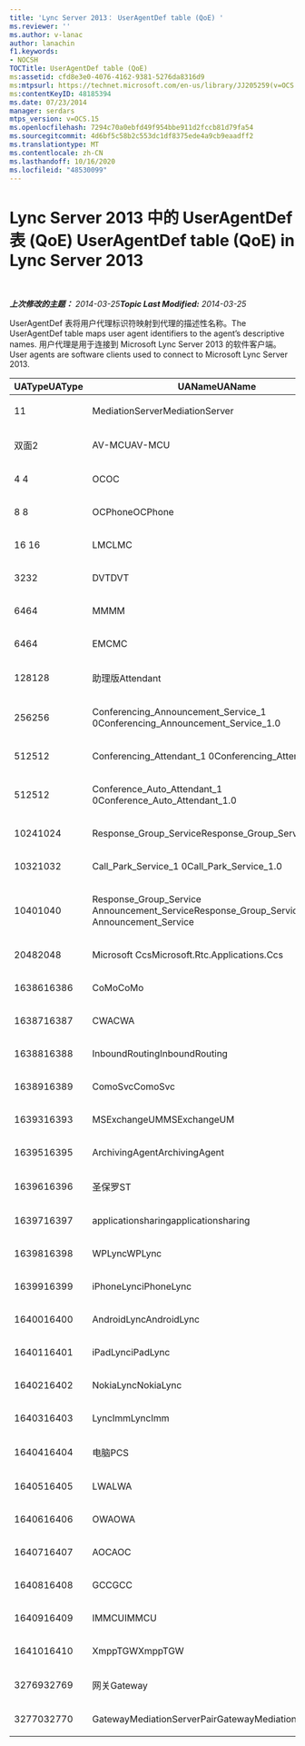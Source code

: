 ```yaml
---
title: 'Lync Server 2013： UserAgentDef table (QoE) '
ms.reviewer: ''
ms.author: v-lanac
author: lanachin
f1.keywords:
- NOCSH
TOCTitle: UserAgentDef table (QoE)
ms:assetid: cfd8e3e0-4076-4162-9381-5276da8316d9
ms:mtpsurl: https://technet.microsoft.com/en-us/library/JJ205259(v=OCS.15)
ms:contentKeyID: 48185394
ms.date: 07/23/2014
manager: serdars
mtps_version: v=OCS.15
ms.openlocfilehash: 7294c70a0ebfd49f954bbe911d2fccb81d79fa54
ms.sourcegitcommit: 4d6bf5c58b2c553dc1df8375ede4a9cb9eaadff2
ms.translationtype: MT
ms.contentlocale: zh-CN
ms.lasthandoff: 10/16/2020
ms.locfileid: "48530099"
---
```

# <a name="useragentdef-table-qoe-in-lync-server-2013"></a><span data-ttu-id="17c0d-102">Lync Server 2013 中的 UserAgentDef 表 (QoE) </span><span class="sxs-lookup"><span data-stu-id="17c0d-102">UserAgentDef table (QoE) in Lync Server 2013</span></span>

<div data-xmlns="http://www.w3.org/1999/xhtml">

<div class="topic" data-xmlns="http://www.w3.org/1999/xhtml" data-msxsl="urn:schemas-microsoft-com:xslt" data-cs="https://msdn.microsoft.com/">

<div data-asp="https://msdn2.microsoft.com/asp">



</div>

<div id="mainSection">

<div id="mainBody">

<span> </span>

<span data-ttu-id="17c0d-103">_**上次修改的主题：** 2014-03-25_</span><span class="sxs-lookup"><span data-stu-id="17c0d-103">_**Topic Last Modified:** 2014-03-25_</span></span>

<span data-ttu-id="17c0d-104">UserAgentDef 表将用户代理标识符映射到代理的描述性名称。</span><span class="sxs-lookup"><span data-stu-id="17c0d-104">The UserAgentDef table maps user agent identifiers to the agent’s descriptive names.</span></span> <span data-ttu-id="17c0d-105">用户代理是用于连接到 Microsoft Lync Server 2013 的软件客户端。</span><span class="sxs-lookup"><span data-stu-id="17c0d-105">User agents are software clients used to connect to Microsoft Lync Server 2013.</span></span>


<table>
<colgroup>
<col style="width: 33%" />
<col style="width: 33%" />
<col style="width: 33%" />
</colgroup>
<thead>
<tr class="header">
<th><span data-ttu-id="17c0d-106">UAType</span><span class="sxs-lookup"><span data-stu-id="17c0d-106">UAType</span></span></th>
<th><span data-ttu-id="17c0d-107">UAName</span><span class="sxs-lookup"><span data-stu-id="17c0d-107">UAName</span></span></th>
<th><span data-ttu-id="17c0d-108">UACategory</span><span class="sxs-lookup"><span data-stu-id="17c0d-108">UACategory</span></span></th>
</tr>
</thead>
<tbody>
<tr class="odd">
<td><p><span data-ttu-id="17c0d-109">1</span><span class="sxs-lookup"><span data-stu-id="17c0d-109">1</span></span></p></td>
<td><p><span data-ttu-id="17c0d-110">MediationServer</span><span class="sxs-lookup"><span data-stu-id="17c0d-110">MediationServer</span></span></p></td>
<td><p><span data-ttu-id="17c0d-111">MediationServer</span><span class="sxs-lookup"><span data-stu-id="17c0d-111">MediationServer</span></span></p></td>
</tr>
<tr class="even">
<td><p><span data-ttu-id="17c0d-112">双面</span><span class="sxs-lookup"><span data-stu-id="17c0d-112">2</span></span></p></td>
<td><p><span data-ttu-id="17c0d-113">AV-MCU</span><span class="sxs-lookup"><span data-stu-id="17c0d-113">AV-MCU</span></span></p></td>
<td><p><span data-ttu-id="17c0d-114">AV-MCU</span><span class="sxs-lookup"><span data-stu-id="17c0d-114">AV-MCU</span></span></p></td>
</tr>
<tr class="odd">
<td><p><span data-ttu-id="17c0d-115">4 </span><span class="sxs-lookup"><span data-stu-id="17c0d-115">4</span></span></p></td>
<td><p><span data-ttu-id="17c0d-116">OC</span><span class="sxs-lookup"><span data-stu-id="17c0d-116">OC</span></span></p></td>
<td><p><span data-ttu-id="17c0d-117">OC</span><span class="sxs-lookup"><span data-stu-id="17c0d-117">OC</span></span></p></td>
</tr>
<tr class="even">
<td><p><span data-ttu-id="17c0d-118">8 </span><span class="sxs-lookup"><span data-stu-id="17c0d-118">8</span></span></p></td>
<td><p><span data-ttu-id="17c0d-119">OCPhone</span><span class="sxs-lookup"><span data-stu-id="17c0d-119">OCPhone</span></span></p></td>
<td><p><span data-ttu-id="17c0d-120">OCPhone</span><span class="sxs-lookup"><span data-stu-id="17c0d-120">OCPhone</span></span></p></td>
</tr>
<tr class="odd">
<td><p><span data-ttu-id="17c0d-121">16 </span><span class="sxs-lookup"><span data-stu-id="17c0d-121">16</span></span></p></td>
<td><p><span data-ttu-id="17c0d-122">LMC</span><span class="sxs-lookup"><span data-stu-id="17c0d-122">LMC</span></span></p></td>
<td><p><span data-ttu-id="17c0d-123">LMC</span><span class="sxs-lookup"><span data-stu-id="17c0d-123">LMC</span></span></p></td>
</tr>
<tr class="even">
<td><p><span data-ttu-id="17c0d-124">32</span><span class="sxs-lookup"><span data-stu-id="17c0d-124">32</span></span></p></td>
<td><p><span data-ttu-id="17c0d-125">DVT</span><span class="sxs-lookup"><span data-stu-id="17c0d-125">DVT</span></span></p></td>
<td><p><span data-ttu-id="17c0d-126">DVT</span><span class="sxs-lookup"><span data-stu-id="17c0d-126">DVT</span></span></p></td>
</tr>
<tr class="odd">
<td><p><span data-ttu-id="17c0d-127">64</span><span class="sxs-lookup"><span data-stu-id="17c0d-127">64</span></span></p></td>
<td><p><span data-ttu-id="17c0d-128">MM</span><span class="sxs-lookup"><span data-stu-id="17c0d-128">MM</span></span></p></td>
<td><p><span data-ttu-id="17c0d-129">MM</span><span class="sxs-lookup"><span data-stu-id="17c0d-129">MM</span></span></p></td>
</tr>
<tr class="even">
<td><p><span data-ttu-id="17c0d-130">64</span><span class="sxs-lookup"><span data-stu-id="17c0d-130">64</span></span></p></td>
<td><p><span data-ttu-id="17c0d-131">EMC</span><span class="sxs-lookup"><span data-stu-id="17c0d-131">MC</span></span></p></td>
<td><p><span data-ttu-id="17c0d-132">MM</span><span class="sxs-lookup"><span data-stu-id="17c0d-132">MM</span></span></p></td>
</tr>
<tr class="odd">
<td><p><span data-ttu-id="17c0d-133">128</span><span class="sxs-lookup"><span data-stu-id="17c0d-133">128</span></span></p></td>
<td><p><span data-ttu-id="17c0d-134">助理版</span><span class="sxs-lookup"><span data-stu-id="17c0d-134">Attendant</span></span></p></td>
<td><p><span data-ttu-id="17c0d-135">助理版</span><span class="sxs-lookup"><span data-stu-id="17c0d-135">Attendant</span></span></p></td>
</tr>
<tr class="even">
<td><p><span data-ttu-id="17c0d-136">256</span><span class="sxs-lookup"><span data-stu-id="17c0d-136">256</span></span></p></td>
<td><p><span data-ttu-id="17c0d-137">Conferencing_Announcement_Service_1 0</span><span class="sxs-lookup"><span data-stu-id="17c0d-137">Conferencing_Announcement_Service_1.0</span></span></p></td>
<td><p><span data-ttu-id="17c0d-138">CAS</span><span class="sxs-lookup"><span data-stu-id="17c0d-138">CAS</span></span></p></td>
</tr>
<tr class="odd">
<td><p><span data-ttu-id="17c0d-139">512</span><span class="sxs-lookup"><span data-stu-id="17c0d-139">512</span></span></p></td>
<td><p><span data-ttu-id="17c0d-140">Conferencing_Attendant_1 0</span><span class="sxs-lookup"><span data-stu-id="17c0d-140">Conferencing_Attendant_1.0</span></span></p></td>
<td><p><span data-ttu-id="17c0d-141">CAA</span><span class="sxs-lookup"><span data-stu-id="17c0d-141">CAA</span></span></p></td>
</tr>
<tr class="even">
<td><p><span data-ttu-id="17c0d-142">512</span><span class="sxs-lookup"><span data-stu-id="17c0d-142">512</span></span></p></td>
<td><p><span data-ttu-id="17c0d-143">Conference_Auto_Attendant_1 0</span><span class="sxs-lookup"><span data-stu-id="17c0d-143">Conference_Auto_Attendant_1.0</span></span></p></td>
<td><p><span data-ttu-id="17c0d-144">CAA</span><span class="sxs-lookup"><span data-stu-id="17c0d-144">CAA</span></span></p></td>
</tr>
<tr class="odd">
<td><p><span data-ttu-id="17c0d-145">1024</span><span class="sxs-lookup"><span data-stu-id="17c0d-145">1024</span></span></p></td>
<td><p><span data-ttu-id="17c0d-146">Response_Group_Service</span><span class="sxs-lookup"><span data-stu-id="17c0d-146">Response_Group_Service</span></span></p></td>
<td><p><span data-ttu-id="17c0d-147">RGS</span><span class="sxs-lookup"><span data-stu-id="17c0d-147">RGS</span></span></p></td>
</tr>
<tr class="even">
<td><p><span data-ttu-id="17c0d-148">1032</span><span class="sxs-lookup"><span data-stu-id="17c0d-148">1032</span></span></p></td>
<td><p><span data-ttu-id="17c0d-149">Call_Park_Service_1 0</span><span class="sxs-lookup"><span data-stu-id="17c0d-149">Call_Park_Service_1.0</span></span></p></td>
<td><p><span data-ttu-id="17c0d-150">CPS</span><span class="sxs-lookup"><span data-stu-id="17c0d-150">CPS</span></span></p></td>
</tr>
<tr class="odd">
<td><p><span data-ttu-id="17c0d-151">1040</span><span class="sxs-lookup"><span data-stu-id="17c0d-151">1040</span></span></p></td>
<td><p><span data-ttu-id="17c0d-152">Response_Group_Service Announcement_Service</span><span class="sxs-lookup"><span data-stu-id="17c0d-152">Response_Group_Service Announcement_Service</span></span></p></td>
<td><p><span data-ttu-id="17c0d-153">AS</span><span class="sxs-lookup"><span data-stu-id="17c0d-153">AS</span></span></p></td>
</tr>
<tr class="even">
<td><p><span data-ttu-id="17c0d-154">2048</span><span class="sxs-lookup"><span data-stu-id="17c0d-154">2048</span></span></p></td>
<td><p><span data-ttu-id="17c0d-155">Microsoft Ccs</span><span class="sxs-lookup"><span data-stu-id="17c0d-155">Microsoft.Rtc.Applications.Ccs</span></span></p></td>
<td><p><span data-ttu-id="17c0d-156">CCS</span><span class="sxs-lookup"><span data-stu-id="17c0d-156">CCS</span></span></p></td>
</tr>
<tr class="odd">
<td><p><span data-ttu-id="17c0d-157">16386</span><span class="sxs-lookup"><span data-stu-id="17c0d-157">16386</span></span></p></td>
<td><p><span data-ttu-id="17c0d-158">CoMo</span><span class="sxs-lookup"><span data-stu-id="17c0d-158">CoMo</span></span></p></td>
<td><p><span data-ttu-id="17c0d-159">CoMo</span><span class="sxs-lookup"><span data-stu-id="17c0d-159">CoMo</span></span></p></td>
</tr>
<tr class="even">
<td><p><span data-ttu-id="17c0d-160">16387</span><span class="sxs-lookup"><span data-stu-id="17c0d-160">16387</span></span></p></td>
<td><p><span data-ttu-id="17c0d-161">CWA</span><span class="sxs-lookup"><span data-stu-id="17c0d-161">CWA</span></span></p></td>
<td><p><span data-ttu-id="17c0d-162">CWA</span><span class="sxs-lookup"><span data-stu-id="17c0d-162">CWA</span></span></p></td>
</tr>
<tr class="odd">
<td><p><span data-ttu-id="17c0d-163">16388</span><span class="sxs-lookup"><span data-stu-id="17c0d-163">16388</span></span></p></td>
<td><p><span data-ttu-id="17c0d-164">InboundRouting</span><span class="sxs-lookup"><span data-stu-id="17c0d-164">InboundRouting</span></span></p></td>
<td><p><span data-ttu-id="17c0d-165">InboundRouting</span><span class="sxs-lookup"><span data-stu-id="17c0d-165">InboundRouting</span></span></p></td>
</tr>
<tr class="even">
<td><p><span data-ttu-id="17c0d-166">16389</span><span class="sxs-lookup"><span data-stu-id="17c0d-166">16389</span></span></p></td>
<td><p><span data-ttu-id="17c0d-167">ComoSvc</span><span class="sxs-lookup"><span data-stu-id="17c0d-167">ComoSvc</span></span></p></td>
<td><p><span data-ttu-id="17c0d-168">ComoSvc</span><span class="sxs-lookup"><span data-stu-id="17c0d-168">ComoSvc</span></span></p></td>
</tr>
<tr class="odd">
<td><p><span data-ttu-id="17c0d-169">16393</span><span class="sxs-lookup"><span data-stu-id="17c0d-169">16393</span></span></p></td>
<td><p><span data-ttu-id="17c0d-170">MSExchangeUM</span><span class="sxs-lookup"><span data-stu-id="17c0d-170">MSExchangeUM</span></span></p></td>
<td><p><span data-ttu-id="17c0d-171">ExUM</span><span class="sxs-lookup"><span data-stu-id="17c0d-171">ExUM</span></span></p></td>
</tr>
<tr class="even">
<td><p><span data-ttu-id="17c0d-172">16395</span><span class="sxs-lookup"><span data-stu-id="17c0d-172">16395</span></span></p></td>
<td><p><span data-ttu-id="17c0d-173">ArchivingAgent</span><span class="sxs-lookup"><span data-stu-id="17c0d-173">ArchivingAgent</span></span></p></td>
<td><p><span data-ttu-id="17c0d-174">ARCHAGENT</span><span class="sxs-lookup"><span data-stu-id="17c0d-174">ARCHAGENT</span></span></p></td>
</tr>
<tr class="odd">
<td><p><span data-ttu-id="17c0d-175">16396</span><span class="sxs-lookup"><span data-stu-id="17c0d-175">16396</span></span></p></td>
<td><p><span data-ttu-id="17c0d-176">圣保罗</span><span class="sxs-lookup"><span data-stu-id="17c0d-176">ST</span></span></p></td>
<td><p><span data-ttu-id="17c0d-177">圣保罗</span><span class="sxs-lookup"><span data-stu-id="17c0d-177">ST</span></span></p></td>
</tr>
<tr class="even">
<td><p><span data-ttu-id="17c0d-178">16397</span><span class="sxs-lookup"><span data-stu-id="17c0d-178">16397</span></span></p></td>
<td><p><span data-ttu-id="17c0d-179">applicationsharing</span><span class="sxs-lookup"><span data-stu-id="17c0d-179">applicationsharing</span></span></p></td>
<td><p><span data-ttu-id="17c0d-180">ASMCU</span><span class="sxs-lookup"><span data-stu-id="17c0d-180">ASMCU</span></span></p></td>
</tr>
<tr class="odd">
<td><p><span data-ttu-id="17c0d-181">16398</span><span class="sxs-lookup"><span data-stu-id="17c0d-181">16398</span></span></p></td>
<td><p><span data-ttu-id="17c0d-182">WPLync</span><span class="sxs-lookup"><span data-stu-id="17c0d-182">WPLync</span></span></p></td>
<td><p><span data-ttu-id="17c0d-183">WPLync</span><span class="sxs-lookup"><span data-stu-id="17c0d-183">WPLync</span></span></p></td>
</tr>
<tr class="even">
<td><p><span data-ttu-id="17c0d-184">16399</span><span class="sxs-lookup"><span data-stu-id="17c0d-184">16399</span></span></p></td>
<td><p><span data-ttu-id="17c0d-185">iPhoneLync</span><span class="sxs-lookup"><span data-stu-id="17c0d-185">iPhoneLync</span></span></p></td>
<td><p><span data-ttu-id="17c0d-186">iPhoneLync</span><span class="sxs-lookup"><span data-stu-id="17c0d-186">iPhoneLync</span></span></p></td>
</tr>
<tr class="odd">
<td><p><span data-ttu-id="17c0d-187">16400</span><span class="sxs-lookup"><span data-stu-id="17c0d-187">16400</span></span></p></td>
<td><p><span data-ttu-id="17c0d-188">AndroidLync</span><span class="sxs-lookup"><span data-stu-id="17c0d-188">AndroidLync</span></span></p></td>
<td><p><span data-ttu-id="17c0d-189">AndroidLync</span><span class="sxs-lookup"><span data-stu-id="17c0d-189">AndroidLync</span></span></p></td>
</tr>
<tr class="even">
<td><p><span data-ttu-id="17c0d-190">16401</span><span class="sxs-lookup"><span data-stu-id="17c0d-190">16401</span></span></p></td>
<td><p><span data-ttu-id="17c0d-191">iPadLync</span><span class="sxs-lookup"><span data-stu-id="17c0d-191">iPadLync</span></span></p></td>
<td><p><span data-ttu-id="17c0d-192">iPadLync</span><span class="sxs-lookup"><span data-stu-id="17c0d-192">iPadLync</span></span></p></td>
</tr>
<tr class="odd">
<td><p><span data-ttu-id="17c0d-193">16402</span><span class="sxs-lookup"><span data-stu-id="17c0d-193">16402</span></span></p></td>
<td><p><span data-ttu-id="17c0d-194">NokiaLync</span><span class="sxs-lookup"><span data-stu-id="17c0d-194">NokiaLync</span></span></p></td>
<td><p><span data-ttu-id="17c0d-195">NokiaLync</span><span class="sxs-lookup"><span data-stu-id="17c0d-195">NokiaLync</span></span></p></td>
</tr>
<tr class="even">
<td><p><span data-ttu-id="17c0d-196">16403</span><span class="sxs-lookup"><span data-stu-id="17c0d-196">16403</span></span></p></td>
<td><p><span data-ttu-id="17c0d-197">LyncImm</span><span class="sxs-lookup"><span data-stu-id="17c0d-197">LyncImm</span></span></p></td>
<td><p><span data-ttu-id="17c0d-198">LyncImm</span><span class="sxs-lookup"><span data-stu-id="17c0d-198">LyncImm</span></span></p></td>
</tr>
<tr class="odd">
<td><p><span data-ttu-id="17c0d-199">16404</span><span class="sxs-lookup"><span data-stu-id="17c0d-199">16404</span></span></p></td>
<td><p><span data-ttu-id="17c0d-200">电脑</span><span class="sxs-lookup"><span data-stu-id="17c0d-200">PCS</span></span></p></td>
<td><p><span data-ttu-id="17c0d-201">电脑</span><span class="sxs-lookup"><span data-stu-id="17c0d-201">PCS</span></span></p></td>
</tr>
<tr class="even">
<td><p><span data-ttu-id="17c0d-202">16405</span><span class="sxs-lookup"><span data-stu-id="17c0d-202">16405</span></span></p></td>
<td><p><span data-ttu-id="17c0d-203">LWA</span><span class="sxs-lookup"><span data-stu-id="17c0d-203">LWA</span></span></p></td>
<td><p><span data-ttu-id="17c0d-204">LWA</span><span class="sxs-lookup"><span data-stu-id="17c0d-204">LWA</span></span></p></td>
</tr>
<tr class="odd">
<td><p><span data-ttu-id="17c0d-205">16406</span><span class="sxs-lookup"><span data-stu-id="17c0d-205">16406</span></span></p></td>
<td><p><span data-ttu-id="17c0d-206">OWA</span><span class="sxs-lookup"><span data-stu-id="17c0d-206">OWA</span></span></p></td>
<td><p><span data-ttu-id="17c0d-207">OWA</span><span class="sxs-lookup"><span data-stu-id="17c0d-207">OWA</span></span></p></td>
</tr>
<tr class="even">
<td><p><span data-ttu-id="17c0d-208">16407</span><span class="sxs-lookup"><span data-stu-id="17c0d-208">16407</span></span></p></td>
<td><p><span data-ttu-id="17c0d-209">AOC</span><span class="sxs-lookup"><span data-stu-id="17c0d-209">AOC</span></span></p></td>
<td><p><span data-ttu-id="17c0d-210">AOC</span><span class="sxs-lookup"><span data-stu-id="17c0d-210">AOC</span></span></p></td>
</tr>
<tr class="odd">
<td><p><span data-ttu-id="17c0d-211">16408</span><span class="sxs-lookup"><span data-stu-id="17c0d-211">16408</span></span></p></td>
<td><p><span data-ttu-id="17c0d-212">GCC</span><span class="sxs-lookup"><span data-stu-id="17c0d-212">GCC</span></span></p></td>
<td><p><span data-ttu-id="17c0d-213">GCC</span><span class="sxs-lookup"><span data-stu-id="17c0d-213">GCC</span></span></p></td>
</tr>
<tr class="even">
<td><p><span data-ttu-id="17c0d-214">16409</span><span class="sxs-lookup"><span data-stu-id="17c0d-214">16409</span></span></p></td>
<td><p><span data-ttu-id="17c0d-215">IMMCU</span><span class="sxs-lookup"><span data-stu-id="17c0d-215">IMMCU</span></span></p></td>
<td><p><span data-ttu-id="17c0d-216">IMMCU</span><span class="sxs-lookup"><span data-stu-id="17c0d-216">IMMCU</span></span></p></td>
</tr>
<tr class="odd">
<td><p><span data-ttu-id="17c0d-217">16410</span><span class="sxs-lookup"><span data-stu-id="17c0d-217">16410</span></span></p></td>
<td><p><span data-ttu-id="17c0d-218">XmppTGW</span><span class="sxs-lookup"><span data-stu-id="17c0d-218">XmppTGW</span></span></p></td>
<td><p><span data-ttu-id="17c0d-219">XmppGateway</span><span class="sxs-lookup"><span data-stu-id="17c0d-219">XmppGateway</span></span></p></td>
</tr>
<tr class="even">
<td><p><span data-ttu-id="17c0d-220">32769</span><span class="sxs-lookup"><span data-stu-id="17c0d-220">32769</span></span></p></td>
<td><p><span data-ttu-id="17c0d-221">网关</span><span class="sxs-lookup"><span data-stu-id="17c0d-221">Gateway</span></span></p></td>
<td><p><span data-ttu-id="17c0d-222">网关</span><span class="sxs-lookup"><span data-stu-id="17c0d-222">Gateway</span></span></p></td>
</tr>
<tr class="odd">
<td><p><span data-ttu-id="17c0d-223">32770</span><span class="sxs-lookup"><span data-stu-id="17c0d-223">32770</span></span></p></td>
<td><p><span data-ttu-id="17c0d-224">GatewayMediationServerPair</span><span class="sxs-lookup"><span data-stu-id="17c0d-224">GatewayMediationServerPair</span></span></p></td>
<td><p><span data-ttu-id="17c0d-225">GatewayMediationServerPair</span><span class="sxs-lookup"><span data-stu-id="17c0d-225">GatewayMediationServerPair</span></span></p></td>
</tr>
</tbody>
</table>


</div>

<span> </span>

</div>

</div>

</div>

